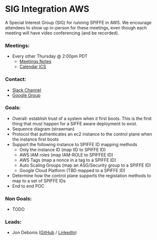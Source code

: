# SIG Integration AWS

A Special Interest Group (SIG) for running SPIFFE in AWS. We encourage attendees to show up in-person for these meetings, even though each meeting will have video conferencing (and be recorded).

### Meetings:
* Every other Thursday @ 2:00pm PDT
    * [Meetings Notes](https://goo.gl/xBfMQ8)
    * [Calendar ICS](https://calendar.google.com/calendar/ical/scytale.io_86ue2u4jf0v5cqt06gdfg7dotg%40group.calendar.google.com/public/basic.ics)

### Contact:
* [Slack Channel](https://spiffe.slack.com/messages/sig-integration-aws/)
* [Google Group](https://groups.google.com/a/spiffe.io/forum/#!forum/sig-integration-aws)

### Goals:
* Overall: establish trust of a system when it first boots. This is the first thing that must happen for a SIFFE aware deployment to exist.
* Sequence diagram (strawman)
* Protocol that authenticates an ec2 instance to the control plane when the instance first boots
* Support the following instance to SPIFFE ID mapping methods
  * Only the instance ID (map IID to SPIFFE ID)
  * AWS IAM roles (map IAM-ROLE to SPIFFEE ID)
  * AWS Tags (map a nonce in a tag to a SPIFFE ID)
  * Auto Scaling Groups (map an ASG/Security group to a SPIFFE ID)
  * Google Cloud Platform (TBD mapped to a SPIFFE ID)
* Determine how the control plane supports the registation methods to map to a set of SPIFFE IDs
* End to end POC

### Non Goals:
* TODO

### Leads:
* Jon Debonis ([GitHub](https://github.com/jondb) / [LinkedIn](https://www.linkedin.com/in/jondb/))
